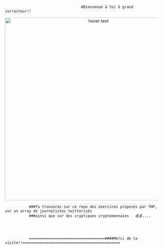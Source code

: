                                        #Bienvenue à toi ô grand correcteur!!


<p align="center">
<img src="/img/téléchargement.jpg" width="600" title="hover text">
</p>


               ###Tu trouveras sur ce repo des exercices proposés par THP, sur un array de journalistes twitterisés
               ###ainsi que sur des cryptiques cryptomonnaies   💰💰....




               ===================================####Merci de ta visite!!=============================================


